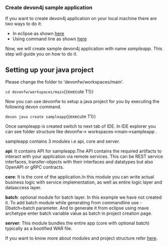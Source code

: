 ### Create devon4j sample application

If you want to create devon4j application on your local machine there are two ways to do it:
* In eclipse as shown [here](https://devonfw.com/website/pages/docs/devon4j.asciidoc_tutorials.html#tutorial-newapp.asciidoc_from-eclipse)
* Using command line as shown [here](https://devonfw.com/website/pages/docs/devon4j.asciidoc_tutorials.html#tutorial-newapp.asciidoc_from-command-line)

Now, we will create sample devon4j application with name *sampleapp*. This step will guide you on how to do it.



## Setting up your java project

Please change the folder to &#39;devonfw/workspaces/main&#39;.

`cd devonfw/workspaces/main`{{execute T1}}

Now you can use devonfw to setup a java project for you by executing the following devon command.

`devon java create sampleapp`{{execute T1}}

Once sampleapp is created switch to next tab of IDE. In IDE explorer you can see folder structure like devonfw-&gt; workspaces-&gt;main-&gt;sampleapp . 

sampleapp contains 3 modules i.e api, core and server.

**api**: It contains API for sampleapp.The API contains the required artifacts to interact with your application via remote services. This can be REST service interfaces, transfer-objects with their interfaces and datatypes but also OpenAPI or gRPC contracts.

**core**: It is the core of the application.In this module you can write actual business logic with service implementation, as well as entire logic layer and dataaccess layer.

**batch**: optional module for batch layer. In this example we have not created it. To add batch module while generating from commandline use -Dbatch=batch parameter. And to generate it from eclipse using mave archetype enter batch variable value as batch in project creation page.

**server**: This module bundles the entire app (core with optional batch) typically as a bootified WAR file.

If you want to know more about modules and project structure refer [here](https://github.com/devonfw/devon4j/blob/master/documentation/guide-structure.asciidoc#project-structure).
